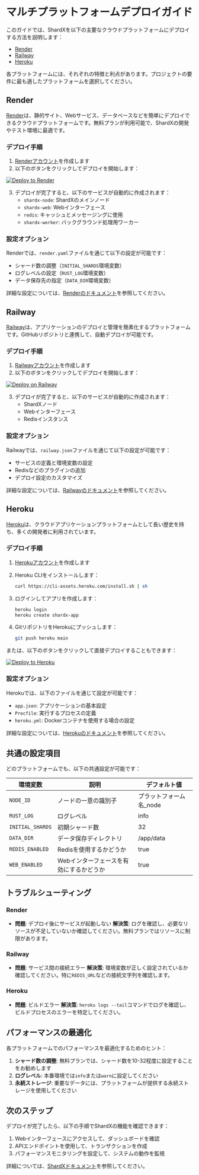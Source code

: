# マルチプラットフォームデプロイガイド

このガイドでは、ShardXを以下の主要なクラウドプラットフォームにデプロイする方法を説明します：

- [Render](#render)
- [Railway](#railway)
- [Heroku](#heroku)

各プラットフォームには、それぞれの特徴と利点があります。プロジェクトの要件に最も適したプラットフォームを選択してください。

## Render

[Render](https://render.com/)は、静的サイト、Webサービス、データベースなどを簡単にデプロイできるクラウドプラットフォームです。無料プランが利用可能で、ShardXの開発やテスト環境に最適です。

### デプロイ手順

1. [Renderアカウント](https://dashboard.render.com/register)を作成します
2. 以下のボタンをクリックしてデプロイを開始します：

[![Deploy to Render](https://render.com/images/deploy-to-render-button.svg)](https://render.com/deploy?repo=https://github.com/enablerdao/ShardX)

3. デプロイが完了すると、以下のサービスが自動的に作成されます：
   - `shardx-node`: ShardXのメインノード
   - `shardx-web`: Webインターフェース
   - `redis`: キャッシュとメッセージングに使用
   - `shardx-worker`: バックグラウンド処理用ワーカー

### 設定オプション

Renderでは、`render.yaml`ファイルを通じて以下の設定が可能です：

- シャード数の調整（`INITIAL_SHARDS`環境変数）
- ログレベルの設定（`RUST_LOG`環境変数）
- データ保存先の指定（`DATA_DIR`環境変数）

詳細な設定については、[Renderのドキュメント](https://render.com/docs)を参照してください。

## Railway

[Railway](https://railway.app/)は、アプリケーションのデプロイと管理を簡素化するプラットフォームです。GitHubリポジトリと連携して、自動デプロイが可能です。

### デプロイ手順

1. [Railwayアカウント](https://railway.app/login)を作成します
2. 以下のボタンをクリックしてデプロイを開始します：

[![Deploy on Railway](https://railway.app/button.svg)](https://railway.app/template/ShardX)

3. デプロイが完了すると、以下のサービスが自動的に作成されます：
   - ShardXノード
   - Webインターフェース
   - Redisインスタンス

### 設定オプション

Railwayでは、`railway.json`ファイルを通じて以下の設定が可能です：

- サービスの定義と環境変数の設定
- Redisなどのプラグインの追加
- デプロイ設定のカスタマイズ

詳細な設定については、[Railwayのドキュメント](https://docs.railway.app/)を参照してください。

## Heroku

[Heroku](https://www.heroku.com/)は、クラウドアプリケーションプラットフォームとして長い歴史を持ち、多くの開発者に利用されています。

### デプロイ手順

1. [Herokuアカウント](https://signup.heroku.com/)を作成します
2. Heroku CLIをインストールします：
   ```bash
   curl https://cli-assets.heroku.com/install.sh | sh
   ```

3. ログインしてアプリを作成します：
   ```bash
   heroku login
   heroku create shardx-app
   ```

4. GitリポジトリをHerokuにプッシュします：
   ```bash
   git push heroku main
   ```

または、以下のボタンをクリックして直接デプロイすることもできます：

[![Deploy to Heroku](https://www.herokucdn.com/deploy/button.svg)](https://heroku.com/deploy?template=https://github.com/enablerdao/ShardX)

### 設定オプション

Herokuでは、以下のファイルを通じて設定が可能です：

- `app.json`: アプリケーションの基本設定
- `Procfile`: 実行するプロセスの定義
- `heroku.yml`: Dockerコンテナを使用する場合の設定

詳細な設定については、[Herokuのドキュメント](https://devcenter.heroku.com/categories/reference)を参照してください。

## 共通の設定項目

どのプラットフォームでも、以下の共通設定が可能です：

| 環境変数 | 説明 | デフォルト値 |
|---------|------|------------|
| `NODE_ID` | ノードの一意の識別子 | プラットフォーム名_node |
| `RUST_LOG` | ログレベル | info |
| `INITIAL_SHARDS` | 初期シャード数 | 32 |
| `DATA_DIR` | データ保存ディレクトリ | /app/data |
| `REDIS_ENABLED` | Redisを使用するかどうか | true |
| `WEB_ENABLED` | Webインターフェースを有効にするかどうか | true |

## トラブルシューティング

### Render

- **問題**: デプロイ後にサービスが起動しない
  **解決策**: ログを確認し、必要なリソースが不足していないか確認してください。無料プランではリソースに制限があります。

### Railway

- **問題**: サービス間の接続エラー
  **解決策**: 環境変数が正しく設定されているか確認してください。特に`REDIS_URL`などの接続文字列を確認します。

### Heroku

- **問題**: ビルドエラー
  **解決策**: `heroku logs --tail`コマンドでログを確認し、ビルドプロセスのエラーを特定してください。

## パフォーマンスの最適化

各プラットフォームでのパフォーマンスを最適化するためのヒント：

1. **シャード数の調整**: 無料プランでは、シャード数を10-32程度に設定することをお勧めします
2. **ログレベル**: 本番環境では`info`または`warn`に設定してください
3. **永続ストレージ**: 重要なデータには、プラットフォームが提供する永続ストレージを使用してください

## 次のステップ

デプロイが完了したら、以下の手順でShardXの機能を確認できます：

1. Webインターフェースにアクセスして、ダッシュボードを確認
2. APIエンドポイントを使用して、トランザクションを作成
3. パフォーマンスモニタリングを設定して、システムの動作を監視

詳細については、[ShardXドキュメント](../README.md)を参照してください。